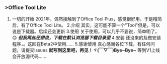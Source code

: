 ### >Office Tool Lite 

1. 一切的开始
        2021年，偶然接触到了Office Tool Plus，感觉很好用，于是精简后，有了Office Tool Lite。
2.介绍
        其实，这可能不算一个"Tool"但是，可以说是下载器。后续还会更新
3.使用
        关于使用，可以几乎不要说，简单明了。😊
        _**但我再此还想说，下载在默认浏览器下载目录里**_
4.安装
        还没来的及做安装程序，。这回在Beta2中使用......
5.感谢使用
         真心感谢各位下载，有任何问题，请提交Issues
**就写到这里吧，再见！ヾ(￣▽￣)Bye~Bye~**
等到V1上线会开放源代码......

